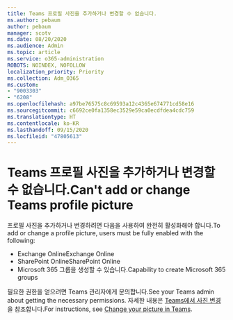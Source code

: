 ```yaml
---
title: Teams 프로필 사진을 추가하거나 변경할 수 없습니다.
ms.author: pebaum
author: pebaum
manager: scotv
ms.date: 08/20/2020
ms.audience: Admin
ms.topic: article
ms.service: o365-administration
ROBOTS: NOINDEX, NOFOLLOW
localization_priority: Priority
ms.collection: Adm_O365
ms.custom:
- "9003303"
- "6208"
ms.openlocfilehash: a97be76575c8c69593a12c4365e674771cd58e16
ms.sourcegitcommit: c6692ce0fa1358ec3529e59ca0ecdfdea4cdc759
ms.translationtype: HT
ms.contentlocale: ko-KR
ms.lasthandoff: 09/15/2020
ms.locfileid: "47805613"
---
```

# <a name="cant-add-or-change-teams-profile-picture"></a><span data-ttu-id="13505-102">Teams 프로필 사진을 추가하거나 변경할 수 없습니다.</span><span class="sxs-lookup"><span data-stu-id="13505-102">Can't add or change Teams profile picture</span></span>

<span data-ttu-id="13505-103">프로필 사진을 추가하거나 변경하려면 다음을 사용하여 완전히 활성화해야 합니다.</span><span class="sxs-lookup"><span data-stu-id="13505-103">To add or change a profile picture, users must be fully enabled with the following:</span></span>

- <span data-ttu-id="13505-104">Exchange Online</span><span class="sxs-lookup"><span data-stu-id="13505-104">Exchange Online</span></span>
- <span data-ttu-id="13505-105">SharePoint Online</span><span class="sxs-lookup"><span data-stu-id="13505-105">SharePoint Online</span></span>
- <span data-ttu-id="13505-106">Microsoft 365 그룹을 생성할 수 있습니다.</span><span class="sxs-lookup"><span data-stu-id="13505-106">Capability to create Microsoft 365 groups</span></span>

<span data-ttu-id="13505-107">필요한 권한을 얻으려면 Teams 관리자에게 문의합니다.</span><span class="sxs-lookup"><span data-stu-id="13505-107">See your Teams admin about getting the necessary permissions.</span></span> <span data-ttu-id="13505-108">자세한 내용은 [Teams에서 사진 변경](https://support.microsoft.com/office/change-your-picture-in-teams-7a711943-9248-420e-b814-c071aa8d9b9c)을 참조합니다.</span><span class="sxs-lookup"><span data-stu-id="13505-108">For instructions, see [Change your picture in Teams](https://support.microsoft.com/office/change-your-picture-in-teams-7a711943-9248-420e-b814-c071aa8d9b9c).</span></span>
